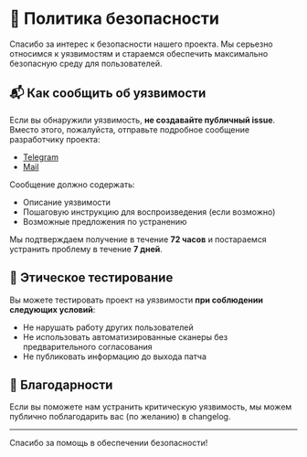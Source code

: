 # 🔐 Политика безопасности

Спасибо за интерес к безопасности нашего проекта. Мы серьезно относимся к уязвимостям и стараемся обеспечить максимально безопасную среду для пользователей.

## 📬 Как сообщить об уязвимости

Если вы обнаружили уязвимость, **не создавайте публичный issue**.  
Вместо этого, пожалуйста, отправьте подробное сообщение разработчику проекта:
- [Telegram](https://t.me/gently_whitesnow)  
- [Mail](gently.whitesnow@outlook.com)

Сообщение должно содержать:

- Описание уязвимости
- Пошаговую инструкцию для воспроизведения (если возможно)
- Возможные предложения по устранению

Мы подтверждаем получение в течение **72 часов** и постараемся устранить проблему в течение **7 дней**.

## 🧪 Этическое тестирование

Вы можете тестировать проект на уязвимости **при соблюдении следующих условий**:

- Не нарушать работу других пользователей
- Не использовать автоматизированные сканеры без предварительного согласования
- Не публиковать информацию до выхода патча

## 🤝 Благодарности

Если вы поможете нам устранить критическую уязвимость, мы можем публично поблагодарить вас (по желанию) в changelog.

---

Спасибо за помощь в обеспечении безопасности!